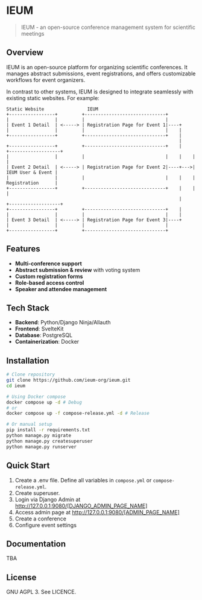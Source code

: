 # IEUM

> IEUM - an open-source conference management system for scientific meetings

## Overview

IEUM is an open-source platform for organizing scientific conferences. It manages abstract submissions, event registrations, and offers customizable workflows for event organizers.

In contrast to other systems, IEUM is designed to integrate seamlessly with existing static websites. For example:

```
Static Website                IEUM
+-----------------+         +------------------------------+
|                 |         |                              |
| Event 1 Detail  | <-----> | Registration Page for Event 1|----+
|                 |         |                              |    |
+-----------------+         +------------------------------+    |
                                                                |
+-----------------+         +------------------------------+    |    +-------------------+
|                 |         |                              |    |    |                   |
| Event 2 Detail  | <-----> | Registration Page for Event 2|----+--->| IEUM User & Event |
|                 |         |                              |    |    | Registration      |
+-----------------+         +------------------------------+    |    |                   |
                                                                |    +-------------------+
+-----------------+         +------------------------------+    |
|                 |         |                              |    |
| Event 3 Detail  | <-----> | Registration Page for Event 3|----+
|                 |         |                              |
+-----------------+         +------------------------------+
```

## Features

- **Multi-conference support**
- **Abstract submission & review** with voting system
- **Custom registration forms**
- **Role-based access control**
- **Speaker and attendee management**

## Tech Stack

- **Backend**: Python/Django Ninja/Allauth
- **Frontend**: SvelteKit
- **Database**: PostgreSQL
- **Containerization**: Docker

## Installation

```bash
# Clone repository
git clone https://github.com/ieum-org/ieum.git
cd ieum

# Using Docker compose
docker compose up -d # Debug
# or
docker compose up -f compose-release.yml -d # Release

# Or manual setup
pip install -r requirements.txt
python manage.py migrate
python manage.py createsuperuser
python manage.py runserver
```

## Quick Start

1. Create a .env file. Define all variables in `compose.yml` or `compose-release.yml`.
2. Create superuser.
3. Login via Django Admin at http://127.0.0.1:9080/[DJANGO_ADMIN_PAGE_NAME]
4. Access admin page at http://127.0.0.1:9080/[ADMIN_PAGE_NAME]
5. Create a conference
6. Configure event settings

## Documentation
TBA

## License
GNU AGPL 3. See LICENCE.
